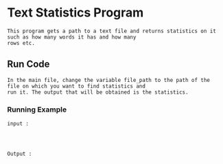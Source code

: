 # Text Statistics Program

    This program gets a path to a text file and returns statistics on it such as how many words it has and how many
    rows etc.

## Run Code

    In the main file, change the variable file_path to the path of the file on which you want to find statistics and
    run it. The output that will be obtained is the statistics.

### Running Example

    input :




    Output :